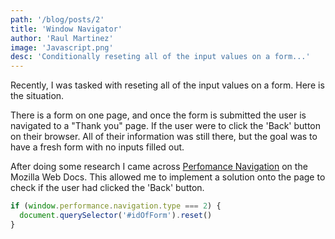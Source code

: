 ```yaml
---
path: '/blog/posts/2'
title: 'Window Navigator'
author: 'Raul Martinez'
image: 'Javascript.png'
desc: 'Conditionally reseting all of the input values on a form...'
---
```


Recently, I was tasked with reseting all of the input values on a form. Here is the situation.

There is a form on one page, and once the form is submitted the user is navigated to a "Thank you" page. If the user were to click the 'Back' button on their browser. All of their information was still there, but the goal was to have a fresh form with no inputs filled out.

After doing some research I came across [Perfomance Navigation](https://developer.mozilla.org/en-US/docs/Web/API/PerformanceNavigation) on the Mozilla Web Docs. This allowed me to implement a solution onto the page to check if the user had clicked the 'Back' button.

```javascript
if (window.performance.navigation.type === 2) {
  document.querySelector('#idOfForm').reset()
}
```
